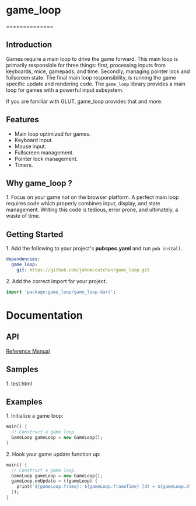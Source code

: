 # game_loop #
==============

## Introduction ##

Games require a main loop to drive the game forward. This main loop is primarily responsible
for three things: first, processing inputs from keyboards, mice, gamepads, and time. 
Secondly, managing pointer lock and fullscreen state. The final main loop responsibility,
is running the game specific update and rendering code. The `game_loop` library
provides a main loop for games with a powerful input subsystem.

If you are familiar with GLUT, game_loop provides that and more.

## Features ##

* Main loop optimized for games.
* Keyboard input.
* Mouse input.
* Fullscreen management.
* Pointer lock management.
* Timers.

## Why game_loop ? ##

1\. Focus on your game not on the browser platform. A perfect main loop requires code
which properly combines input, display, and state management. Writing
this code is tedious, error prone, and ultimately, a waste of time.

## Getting Started ##

1\. Add the following to your project's **pubspec.yaml** and run ```pub install```.

```yaml
dependencies:
  game_loop:
    git: https://github.com/johnmccutchan/game_loop.git
```

2\. Add the correct import for your project. 

```dart
import 'package:game_loop/game_loop.dart';
```

# Documentation #

## API ##

[Reference Manual](http://www.dartgamedevs.org/packages/game_loop/game_loop.thml)

## Samples ##

1\. test.html

## Examples ##

1\. Initialize a game loop:

```dart
main() {
  // Construct a game loop.
  GameLoop gameLoop = new GameLoop();
}
```

2\. Hook your game update function up:

```dart
main() {
  // Construct a game loop.
  GameLoop gameLoop = new GameLoop();
  gameLoop.onUpdate = ((gameLoop) {
    print('${gameLoop.frame}: ${gameLoop.frameTime} [dt = ${gameLoop.dt}].');
  });
}
```
